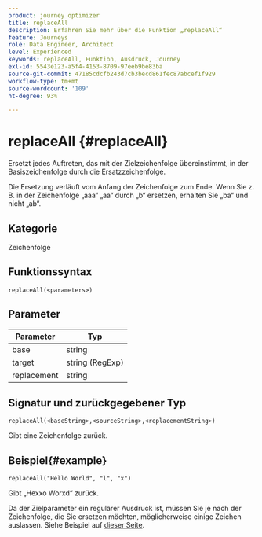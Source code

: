 ```yaml
---
product: journey optimizer
title: replaceAll
description: Erfahren Sie mehr über die Funktion „replaceAll“
feature: Journeys
role: Data Engineer, Architect
level: Experienced
keywords: replaceAll, Funktion, Ausdruck, Journey
exl-id: 5543e123-a5f4-4153-8709-97eeb9be83ba
source-git-commit: 47185cdcfb243d7cb3becd861fec87abcef1f929
workflow-type: tm+mt
source-wordcount: '109'
ht-degree: 93%

---
```


# replaceAll {#replaceAll}

Ersetzt jedes Auftreten, das mit der Zielzeichenfolge übereinstimmt, in der Basiszeichenfolge durch die Ersatzzeichenfolge.

Die Ersetzung verläuft vom Anfang der Zeichenfolge zum Ende. Wenn Sie z. B. in der Zeichenfolge „aaa“ „aa“ durch „b“ ersetzen, erhalten Sie „ba“ und nicht „ab“.

## Kategorie

Zeichenfolge

## Funktionssyntax

`replaceAll(<parameters>)`

## Parameter

| Parameter | Typ |
|-----------|--------------|
| base | string |
| target | string (RegExp) |
| replacement | string |

## Signatur und zurückgegebener Typ

`replaceAll(<baseString>,<sourceString>,<replacementString>)`

Gibt eine Zeichenfolge zurück.

## Beispiel{#example}

`replaceAll("Hello World", "l", "x")`

Gibt „Hexxo Worxd“ zurück.

Da der Zielparameter ein regulärer Ausdruck ist, müssen Sie je nach der Zeichenfolge, die Sie ersetzen möchten, möglicherweise einige Zeichen auslassen. Siehe Beispiel auf [dieser Seite](../functions/functionreplace.md#example_2).
